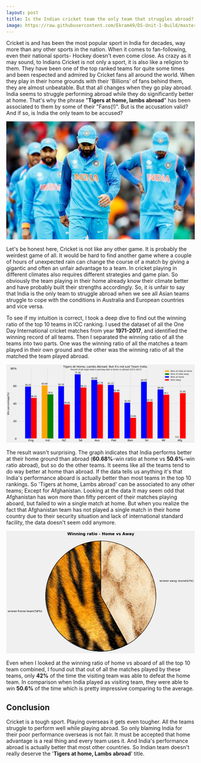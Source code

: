 ```yaml
---
layout: post
title: Is the Indian cricket team the only team that struggles abroad? The data says otherwise.
image: https://raw.githubusercontent.com/Ekram49/DS-Unit-1-Build/master/bat_ball.jpg
---
```

Cricket is and has been the most popular sport in India for decades, way more than any other sports in the nation. When it comes to fan-following, even their national sports- Hockey doesn't even come close. As crazy as it may sound, to Indians Cricket is not only a sport, it is also like a religion to them. They have been one of the top ranked teams for quite some times and been respected and admired by Cricket fans all around the world. When they play in their home grounds with their 'Billions' of fans behind them, they are almost unbeatable. But that all changes when they go play abroad. India seems to struggle performing abroad while they do significantly better at home. That's why the phrase "**Tigers at home, lambs abroad**" has been associated to them by some of their "Fans(!)". But is the accusation valid? And if so, is India the only team to be accused?

![Crepe](https://raw.githubusercontent.com/Ekram49/DS-Unit-1-Build/master/india_lost_away.jpg)

Let's be honest here, Cricket is not like any other game. It is probably the weirdest game of all. It would be hard to find another game where a couple of hours of unexpected rain can change the course of a match by giving a gigantic and often an unfair advantage to a team. In cricket playing in different climates also requires different strategies and game plan. So obviously the team playing in their home already know their climate better and have probably built their strengths accordingly. So, it is unfair to say that India is the only team to struggle abroad when we see all Asian teams struggle to cope with the conditions in Australia and European countries and vice versa.

To see if my intuition is correct, I took a deep dive to find out the winning ratio of the top 10 teams in ICC ranking. I used the dataset of all the One Day International cricket matches from year **1971-2017**, and identified the winning record of all teams. Then I separated the winning ratio of all the teams into two parts. One was the winning ratio of all the matches a team played in their own ground and the other was the winning ratio of all the matched the team played abroad.

![Crepe](https://raw.githubusercontent.com/Ekram49/DS-Unit-1-Build/master/bar_home_vs_away.png)

The result wasn't surprising. The graph indicates that India performs better at their home ground than abroad (**60.68%**-win ratio at home vs **50.6%**-win ratio abroad), but so do the other teams. It seems like all the teams tend to do way better at home than abroad. If the data tells us anything it's that India's performance aboard is actually better than most teams in the top 10 rankings. So 'Tigers at home, Lambs abroad' can be associated to any other teams; Except for Afghanistan. Looking at the data It may seem odd that Afghanistan has won more than fifty percent of their matches playing aboard, but failed to win a single match at home. But when you realize the fact that Afghanistan team has not played a single match in their home country due to their security situation and lack of international standard facility, the data doesn't seem odd anymore.

![Crepe](https://raw.githubusercontent.com/Ekram49/DS-Unit-1-Build/master/pie_home_vs_away.png)

Even when I looked at the winning ratio of home vs aboard of all the top 10 team combined, I found out that out of all the matches played by these teams, only **42%** of the time the visiting team was able to defeat the home team. In comparison when India played as visiting team, they were able to win **50.6%** of the time which is pretty impressive comparing to the average.

## Conclusion

Cricket is a tough sport. Playing overseas it gets even tougher. All the teams struggle to perform well while playing abroad. So only blaming India for their poor performance overseas is not fair. It must be accepted that home advantage is a real thing and every team uses it. And India's performance abroad is actually better that most other countries. So Indian team doesn't really deserve the '**Tigers at home, Lambs abroad**' title.
